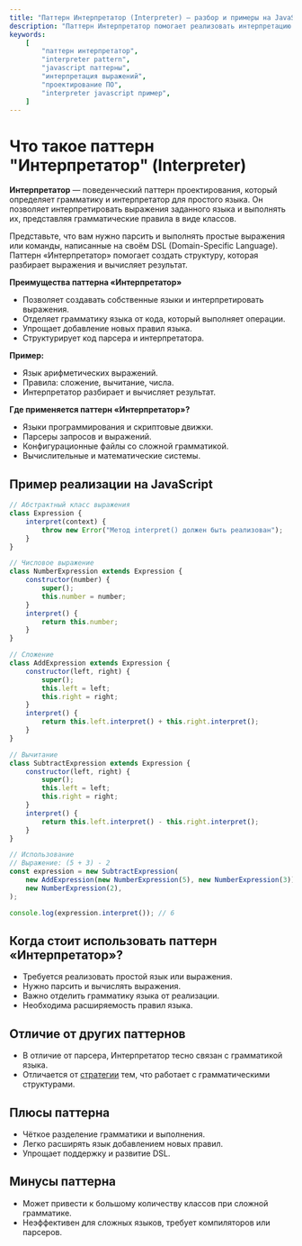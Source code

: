 ```yaml
---
title: "Паттерн Интерпретатор (Interpreter) — разбор и примеры на JavaScript"
description: "Паттерн Интерпретатор помогает реализовать интерпретацию языка или выражений. Примеры на JavaScript и применение."
keywords:
    [
        "паттерн интерпретатор",
        "interpreter pattern",
        "javascript паттерны",
        "интерпретация выражений",
        "проектирование ПО",
        "interpreter javascript пример",
    ]
---
```


# Что такое паттерн **"Интерпретатор"** (Interpreter)

**Интерпретатор** — поведенческий паттерн проектирования, который определяет грамматику и интерпретатор для простого языка. Он позволяет интерпретировать выражения заданного языка и выполнять их, представляя грамматические правила в виде классов.

Представьте, что вам нужно парсить и выполнять простые выражения или команды, написанные на своём DSL (Domain-Specific Language). Паттерн «Интерпретатор» помогает создать структуру, которая разбирает выражения и вычисляет результат.

**Преимущества паттерна «Интерпретатор»**

- Позволяет создавать собственные языки и интерпретировать выражения.
- Отделяет грамматику языка от кода, который выполняет операции.
- Упрощает добавление новых правил языка.
- Структурирует код парсера и интерпретатора.

**Пример:**

- Язык арифметических выражений.
- Правила: сложение, вычитание, числа.
- Интерпретатор разбирает и вычисляет результат.

**Где применяется паттерн «Интерпретатор»?**

- Языки программирования и скриптовые движки.
- Парсеры запросов и выражений.
- Конфигурационные файлы со сложной грамматикой.
- Вычислительные и математические системы.

## Пример реализации на JavaScript

```javascript
// Абстрактный класс выражения
class Expression {
    interpret(context) {
        throw new Error("Метод interpret() должен быть реализован");
    }
}

// Числовое выражение
class NumberExpression extends Expression {
    constructor(number) {
        super();
        this.number = number;
    }
    interpret() {
        return this.number;
    }
}

// Сложение
class AddExpression extends Expression {
    constructor(left, right) {
        super();
        this.left = left;
        this.right = right;
    }
    interpret() {
        return this.left.interpret() + this.right.interpret();
    }
}

// Вычитание
class SubtractExpression extends Expression {
    constructor(left, right) {
        super();
        this.left = left;
        this.right = right;
    }
    interpret() {
        return this.left.interpret() - this.right.interpret();
    }
}

// Использование
// Выражение: (5 + 3) - 2
const expression = new SubtractExpression(
    new AddExpression(new NumberExpression(5), new NumberExpression(3)),
    new NumberExpression(2),
);

console.log(expression.interpret()); // 6
```

## Когда стоит использовать паттерн «Интерпретатор»?

- Требуется реализовать простой язык или выражения.
- Нужно парсить и вычислять выражения.
- Важно отделить грамматику языка от реализации.
- Необходима расширяемость правил языка.

## Отличие от других паттернов

- В отличие от парсера, Интерпретатор тесно связан с грамматикой языка.
- Отличается от [стратегии]({{strategy}}) тем, что работает с грамматическими структурами.

## Плюсы паттерна

- Чёткое разделение грамматики и выполнения.
- Легко расширять язык добавлением новых правил.
- Упрощает поддержку и развитие DSL.

## Минусы паттерна

- Может привести к большому количеству классов при сложной грамматике.
- Неэффективен для сложных языков, требует компиляторов или парсеров.
